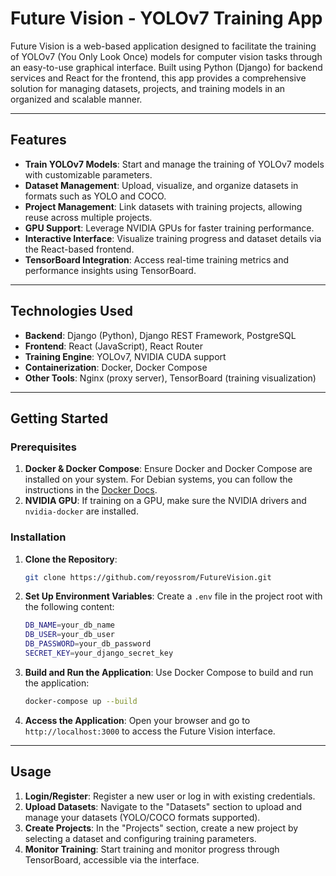 # Future Vision - YOLOv7 Training App

Future Vision is a web-based application designed to facilitate the training of YOLOv7 (You Only Look Once) models for computer vision tasks through an easy-to-use graphical interface. Built using Python (Django) for backend services and React for the frontend, this app provides a comprehensive solution for managing datasets, projects, and training models in an organized and scalable manner.

---

## Features
- **Train YOLOv7 Models**: Start and manage the training of YOLOv7 models with customizable parameters.
- **Dataset Management**: Upload, visualize, and organize datasets in formats such as YOLO and COCO.
- **Project Management**: Link datasets with training projects, allowing reuse across multiple projects.
- **GPU Support**: Leverage NVIDIA GPUs for faster training performance.
- **Interactive Interface**: Visualize training progress and dataset details via the React-based frontend.
- **TensorBoard Integration**: Access real-time training metrics and performance insights using TensorBoard.

---

## Technologies Used
- **Backend**: Django (Python), Django REST Framework, PostgreSQL
- **Frontend**: React (JavaScript), React Router
- **Training Engine**: YOLOv7, NVIDIA CUDA support
- **Containerization**: Docker, Docker Compose
- **Other Tools**: Nginx (proxy server), TensorBoard (training visualization)

---

## Getting Started

### Prerequisites
1. **Docker & Docker Compose**: Ensure Docker and Docker Compose are installed on your system. For Debian systems, you can follow the instructions in the [Docker Docs](https://docs.docker.com/get-docker/).
2. **NVIDIA GPU**: If training on a GPU, make sure the NVIDIA drivers and `nvidia-docker` are installed.

### Installation
1. **Clone the Repository**:
    ```bash
    git clone https://github.com/reyossrom/FutureVision.git
    ```

2. **Set Up Environment Variables**:
    Create a `.env` file in the project root with the following content:
    ```bash
    DB_NAME=your_db_name
    DB_USER=your_db_user
    DB_PASSWORD=your_db_password
    SECRET_KEY=your_django_secret_key
    ```

3. **Build and Run the Application**:
    Use Docker Compose to build and run the application:
    ```bash
    docker-compose up --build
    ```

4. **Access the Application**:
    Open your browser and go to `http://localhost:3000` to access the Future Vision interface.

---

## Usage

1. **Login/Register**: Register a new user or log in with existing credentials.
2. **Upload Datasets**: Navigate to the "Datasets" section to upload and manage your datasets (YOLO/COCO formats supported).
3. **Create Projects**: In the "Projects" section, create a new project by selecting a dataset and configuring training parameters.
4. **Monitor Training**: Start training and monitor progress through TensorBoard, accessible via the interface.
